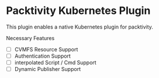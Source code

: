 # Packtivity Kubernetes Plugin

This plugin enables a native Kubernetes plugin for packtivity.

Necessary Features 

- [ ] CVMFS Resource Support
- [ ] Authentication Support
- [ ] interpolated Script / Cmd Support
- [ ] Dynamic Publisher Support

